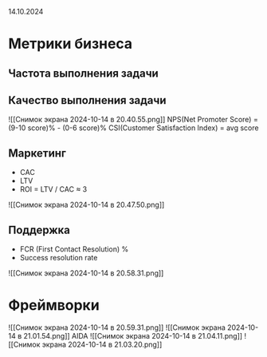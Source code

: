 14.10.2024

# Метрики бизнеса
## Частота выполнения задачи
## Качество выполнения задачи
![[Снимок экрана 2024-10-14 в 20.40.55.png]]
NPS(Net Promoter Score) = (9-10 score)% - (0-6 score)%
CSI(Customer Satisfaction Index) = avg score
## Маркетинг 
- CAC
- LTV
- ROI = LTV / CAC $\approx$ 3

![[Снимок экрана 2024-10-14 в 20.47.50.png]]
## Поддержка
- FCR (First Contact Resolution) %
- Success resolution rate

![[Снимок экрана 2024-10-14 в 20.58.31.png]]

# Фреймворки
![[Снимок экрана 2024-10-14 в 20.59.31.png]]
![[Снимок экрана 2024-10-14 в 21.01.54.png]]
AIDA
![[Снимок экрана 2024-10-14 в 21.04.11.png]]
![[Снимок экрана 2024-10-14 в 21.03.20.png]]

